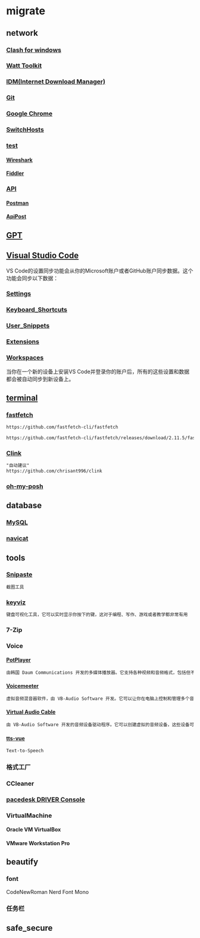 # migrate

## network

### [Clash for windows](/network/Clash/README.md)

### [Watt Toolkit](/network/Watt_Toolkit/README.md)

### [IDM(Internet Download Manager)](/network/IDM/README.md)

### [Git](/network/Git/README.md)

### [Google Chrome](/network/Google_Chrome/README.md)

### [SwitchHosts](/network/SwitchHosts/README.md)

### [test](/network/test/README.md)

#### [Wireshark](/network/test/Wireshark/README.md)

#### [Fiddler](/network/test/Fiddler/README.md)

### [API](/network/API/README.md)

#### [Postman](/network/API/Postman/README.md)

#### [ApiPost](/network/API/ApiPost/README.md)

## [GPT](/GPT/README.md)

## [Visual Studio Code](/vscode/README.md)

VS Code的设置同步功能会从你的Microsoft账户或者GitHub账户同步数据。这个功能会同步以下数据：

### [Settings](/vscode/Settings/README.md)

### [Keyboard_Shortcuts](/vscode/Keyboard_Shortcuts/README.md)

### [User_Snippets](/vscode/User_Snippets/README.md)

### [Extensions](/vscode/Extensions/README.md)

### [Workspaces](/vscode/Workspaces/README.md)

当你在一个新的设备上安装VS Code并登录你的账户后，所有的这些设置和数据都会被自动同步到新设备上。

## [terminal](/terminal/README.md)

### [fastfetch](/tools/fastfetch/README.md)

```md
https://github.com/fastfetch-cli/fastfetch

https://github.com/fastfetch-cli/fastfetch/releases/download/2.11.5/fastfetch-windows-amd64.7z
```

### [Clink](/terminal/clink/README.md)

```md
"自动建议"
https://github.com/chrisant996/clink
```

### [oh-my-posh](/terminal/oh-my-posh/README.md)

## database

### [MySQL](/database/MySQL/README.md)

### [navicat](/database/navicat/README.md)

## tools

### [Snipaste](/tools/Snipaste/README.md)

```md
截图工具
```

### [keyviz](/tools/keyviz/README.md)

```md
键盘可视化工具，它可以实时显示你按下的键，这对于编程、写作、游戏或者教学都非常有用
```

### 7-Zip

### Voice

#### [PotPlayer](/tools/PotPlayer/README.md)

```md
由韩国 Daum Communications 开发的多媒体播放器。它支持各种视频和音频格式，包括但不限于 AVI, MP4, FLV, WMV, MOV, RMVB, FLAC, AAC 等
```

#### [Voicemeeter](/tools/Voicemeeter/README.md)

```md
虚拟音频混音器软件，由 VB-Audio Software 开发。它可以让你在电脑上控制和管理多个音频输入和输出
```

#### [Virtual Audio Cable](/tools/Virtual_Audio_Cable/README.md)

```md
由 VB-Audio Software 开发的音频设备驱动程序。它可以创建虚拟的音频设备，这些设备可以用来路由和混合音频信号
```

#### [tts-vue](/tools/tts-vue/README.md)

```md
Text-to-Speech
```

### 格式工厂

### CCleaner

### [pacedesk DRIVER Console](/tools/pacedesk_DRIVER_Console/README.md)

### VirtualMachine

#### Oracle VM VirtualBox

#### VMware Workstation Pro

## beautify

### font

CodeNewRoman Nerd Font Mono

### 任务栏

## safe_secure
